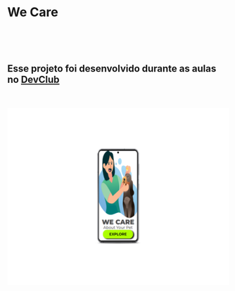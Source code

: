 <h1>We Care</h1>
<br>
<br>
<br>
<h2>Esse projeto foi desenvolvido durante as aulas no  <a href="https://rodolfomori.com.br/devclub">DevClub</a></h2>
<br>
<br>
<img src="https://github.com/Everson78/We-care/blob/master/carecel.png?raw=true"/>
